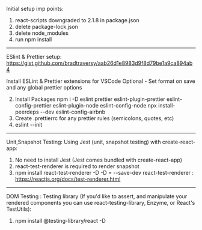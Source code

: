 Initial setup imp points:

1. react-scripts downgraded to 2.1.8 in package.json
2. delete package-lock.json
3. delete node_modules
4. run npm install

---

ESlint & Prettier setup:
https://gist.github.com/bradtraversy/aab26d1e8983d9f8d79be1a9ca894ab4

Install ESLint & Prettier extensions for VSCode
Optional - Set format on save and any global prettier options

2. Install Packages
   npm i -D eslint prettier eslint-plugin-prettier eslint-config-prettier eslint-plugin-node eslint-config-node
   npx install-peerdeps --dev eslint-config-airbnb
3. Create .prettierrc for any prettier rules (semicolons, quotes, etc)
4. eslint --init

---

Unit,Snapshot Testing:
Using Jest (unit, snapshot testing) with create-react-app:

1. No need to install Jest (Jest comes bundled with create-react-app)
2. react-test-renderer is required to render snapshot
3. npm install react-test-renderer -D
   -D = --save-dev
   react-test-renderer : https://reactjs.org/docs/test-renderer.html

---

DOM Testing :
Testing library (If you'd like to assert, and manipulate your rendered components you can use react-testing-library, Enzyme, or React's TestUtils):

1. npm install @testing-library/react -D

